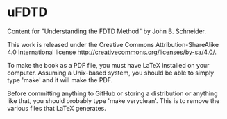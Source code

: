 # uFDTD
Content for "Understanding the FDTD Method" by John B. Schneider.

This work is released under the Creative Commons Attribution-ShareAlike 4.0 International license <http://creativecommons.org/licenses/by-sa/4.0/>.

To make the book as a PDF file, you must have LaTeX installed on your computer.  Assuming a Unix-based system, you should be able to simply type 'make' and it will make the PDF.

Before committing anything to GitHub or storing a distribution or anything like that, you should probably type 'make veryclean'.  This is to remove the various files that LaTeX generates.
